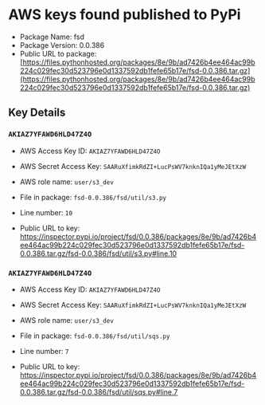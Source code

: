 # AWS keys found published to PyPi

* Package Name: fsd
* Package Version: 0.0.386
* Public URL to package: [https://files.pythonhosted.org/packages/8e/9b/ad7426b4ee464ac99b224c029fec30d523796e0d1337592db1fefe65b17e/fsd-0.0.386.tar.gz](https://files.pythonhosted.org/packages/8e/9b/ad7426b4ee464ac99b224c029fec30d523796e0d1337592db1fefe65b17e/fsd-0.0.386.tar.gz)

## Key Details

### `AKIAZ7YFAWD6HLD47Z4O`

* AWS Access Key ID: `AKIAZ7YFAWD6HLD47Z4O`
* AWS Secret Access Key: `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` 
* AWS role name: `user/s3_dev`
* File in package: `fsd-0.0.386/fsd/util/s3.py`
* Line number: `10`

* Public URL to key: https://inspector.pypi.io/project/fsd/0.0.386/packages/8e/9b/ad7426b4ee464ac99b224c029fec30d523796e0d1337592db1fefe65b17e/fsd-0.0.386.tar.gz/fsd-0.0.386/fsd/util/s3.py#line.10



### `AKIAZ7YFAWD6HLD47Z4O`

* AWS Access Key ID: `AKIAZ7YFAWD6HLD47Z4O`
* AWS Secret Access Key: `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` 
* AWS role name: `user/s3_dev`
* File in package: `fsd-0.0.386/fsd/util/sqs.py`
* Line number: `7`

* Public URL to key: https://inspector.pypi.io/project/fsd/0.0.386/packages/8e/9b/ad7426b4ee464ac99b224c029fec30d523796e0d1337592db1fefe65b17e/fsd-0.0.386.tar.gz/fsd-0.0.386/fsd/util/sqs.py#line.7



